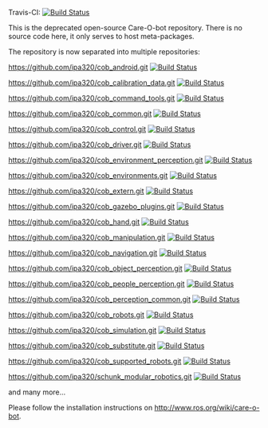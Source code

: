 Travis-CI: [![Build Status](https://travis-ci.com/ipa320/care-o-bot.svg?branch=indigo_dev)](https://travis-ci.com/ipa320/care-o-bot)

This is the deprecated open-source Care-O-bot repository. There is no source code here, it only serves to host meta-packages.

The repository is now separated into multiple repositories:

https://github.com/ipa320/cob_android.git [![Build Status](https://travis-ci.com/ipa320/cob_android.svg?branch=indigo_dev)](https://travis-ci.com/ipa320/cob_android)

https://github.com/ipa320/cob_calibration_data.git [![Build Status](https://travis-ci.com/ipa320/cob_calibration_data.svg?branch=indigo_dev)](https://travis-ci.com/ipa320/cob_calibration_data)

https://github.com/ipa320/cob_command_tools.git [![Build Status](https://travis-ci.com/ipa320/cob_command_tools.svg?branch=indigo_dev)](https://travis-ci.com/ipa320/cob_command_tools)

https://github.com/ipa320/cob_common.git [![Build Status](https://travis-ci.com/ipa320/cob_common.svg?branch=indigo_dev)](https://travis-ci.com/ipa320/cob_common)

https://github.com/ipa320/cob_control.git [![Build Status](https://travis-ci.com/ipa320/cob_control.svg?branch=indigo_dev)](https://travis-ci.com/ipa320/cob_control)

https://github.com/ipa320/cob_driver.git [![Build Status](https://travis-ci.com/ipa320/cob_driver.svg?branch=indigo_dev)](https://travis-ci.com/ipa320/cob_driver)

https://github.com/ipa320/cob_environment_perception.git [![Build Status](https://travis-ci.com/ipa320/cob_environment_perception.svg?branch=indigo_dev)](https://travis-ci.com/ipa320/cob_environment_perception)

https://github.com/ipa320/cob_environments.git [![Build Status](https://travis-ci.com/ipa320/cob_environments.svg?branch=indigo_dev)](https://travis-ci.com/ipa320/cob_environments)

https://github.com/ipa320/cob_extern.git [![Build Status](https://travis-ci.com/ipa320/cob_extern.svg?branch=indigo_dev)](https://travis-ci.com/ipa320/cob_extern)

https://github.com/ipa320/cob_gazebo_plugins.git [![Build Status](https://travis-ci.com/ipa320/cob_gazebo_plugins.svg?branch=indigo_dev)](https://travis-ci.com/ipa320/cob_gazebo_plugins)

https://github.com/ipa320/cob_hand.git [![Build Status](https://travis-ci.com/ipa320/cob_hand.svg?branch=indigo_dev)](https://travis-ci.com/ipa320/cob_hand)

https://github.com/ipa320/cob_manipulation.git [![Build Status](https://travis-ci.com/ipa320/cob_manipulation.svg?branch=indigo_dev)](https://travis-ci.com/ipa320/cob_manipulation)

https://github.com/ipa320/cob_navigation.git [![Build Status](https://travis-ci.com/ipa320/cob_navigation.svg?branch=indigo_dev)](https://travis-ci.com/ipa320/cob_navigation)

https://github.com/ipa320/cob_object_perception.git [![Build Status](https://travis-ci.com/ipa320/cob_object_perception.svg?branch=indigo_dev)](https://travis-ci.com/ipa320/cob_object_perception)

https://github.com/ipa320/cob_people_perception.git [![Build Status](https://travis-ci.com/ipa320/cob_people_perception.svg?branch=indigo_dev)](https://travis-ci.com/ipa320/cob_people_perception)

https://github.com/ipa320/cob_perception_common.git [![Build Status](https://travis-ci.com/ipa320/cob_perception_common.svg?branch=indigo_dev)](https://travis-ci.com/ipa320/cob_perception_common)

https://github.com/ipa320/cob_robots.git [![Build Status](https://travis-ci.com/ipa320/cob_robots.svg?branch=indigo_dev)](https://travis-ci.com/ipa320/cob_robots)

https://github.com/ipa320/cob_simulation.git [![Build Status](https://travis-ci.com/ipa320/cob_simulation.svg?branch=indigo_dev)](https://travis-ci.com/ipa320/cob_simulation)

https://github.com/ipa320/cob_substitute.git [![Build Status](https://travis-ci.com/ipa320/cob_substitute.svg?branch=indigo_dev)](https://travis-ci.com/ipa320/cob_substitute)

https://github.com/ipa320/cob_supported_robots.git [![Build Status](https://travis-ci.com/ipa320/cob_supported_robots.svg?branch=indigo_dev)](https://travis-ci.com/ipa320/cob_supported_robots)

https://github.com/ipa320/schunk_modular_robotics.git [![Build Status](https://travis-ci.com/ipa320/schunk_modular_robotics.svg?branch=indigo_dev)](https://travis-ci.com/ipa320/schunk_modular_robotics)

and many more...

Please follow the installation instructions on http://www.ros.org/wiki/care-o-bot.
